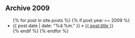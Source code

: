 <div id="archive" class="content_box span-24">
  <div class="content_wrapper">
    <h2>Archive 2009</h2>
    <ul>
      {% for post in site.posts %}
        {% if post.year == 2009 %}
          <li><span>{{ post.date | date: "%d.%m." }}</span> &raquo; <a href="{{ post.url }}">{{ post.title }}</a></li>
        {% endif %}
      {% endfor %}
    </ul>
  </div>
</div>

